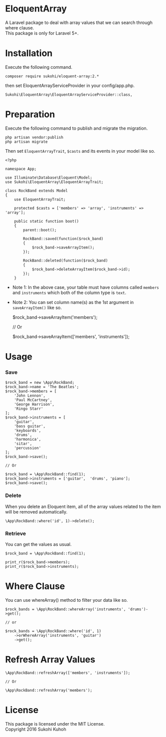 # EloquentArray
A Laravel package to deal with array values that we can search through where clause.  
This package is only for Laravel 5+.

# Installation

Execute the following command.

    composer require sukohi/eloquent-array:2.*
    
then set EloquentArrayServiceProvider in your config/app.php.

    Sukohi\EloquentArray\EloquentArrayServiceProvider::class, 
    
# Preparation

Execute the following command to publish and migrate the migration.

    php artisan vendor:publish
    php artisan migrate
    
Then set `EloquentArrayTrait`, `$casts` and its events in your model like so.

    <?php
    
    namespace App;

    use Illuminate\Database\Eloquent\Model;
    use Sukohi\EloquentArray\EloquentArrayTrait;
    
    class RockBand extends Model
    {
        use EloquentArrayTrait;
        
        protected $casts = ['members' => 'array', 'instruments' => 'array'];
    
        public static function boot()
        {
            parent::boot();
    
            RockBand::saved(function($rock_band)
            {
                $rock_band->saveArrayItem();
            });
    
            RockBand::deleted(function($rock_band)
            {
                $rock_band->deleteArrayItem($rock_band->id);
            });
        }
        
* Note 1: In the above case, your table must have columns called `members` and `instruments` which both of the column type is `text`.
* Note 2: You can set column name(s) as the 1st argument in `saveArrayItem()` like so.  


    $rock_band->saveArrayItem('members');
    
    // Or
    
    $rock_band->saveArrayItem(['members', 'instruments']);
    
# Usage

### Save

    $rock_band = new \App\RockBand;
    $rock_band->name = 'The Beatles';
    $rock_band->members = [
        'John Lennon', 
        'Paul McCartney', 
        'George Harrison', 
        'Ringo Starr'
    ];
    $rock_band->instruments = [
        'guitar', 
        'bass guitar', 
        'keyboards', 
        'drums', 
        'harmonica', 
        'sitar', 
        'percussion'
    ];
    $rock_band->save();
    
    // Or

    $rock_band = \App\RockBand::find(1);
    $rock_band->instruments = ['guitar',  'drums', 'piano'];
    $rock_band->save();
    
### Delete

When you delete an Eloquent item, all of the array values related to the item will be removed automatically.

    \App\RockBand::where('id', 1)->delete();

### Retrieve

You can get the values as usual.  

    $rock_band = \App\RockBand::find(1);
    
    print_r($rock_band->members);
    print_r($rock_band->instruments);


# Where Clause

You can use whereArray() method to filter your data like so.

    $rock_bands = \App\RockBand::whereArray('instruments', 'drums')->get();
    
    // or
    
    $rock_bands = \App\RockBand::where('id', 1)
        ->orWhereArray('instruments', 'guitar')
        ->get();
        
# Refresh Array Values

    \App\RockBand::refreshArray(['members', 'instruments']);
    
    // Or
    
    \App\RockBand::refreshArray('members');
    
# License

This package is licensed under the MIT License.  
Copyright 2016 Sukohi Kuhoh